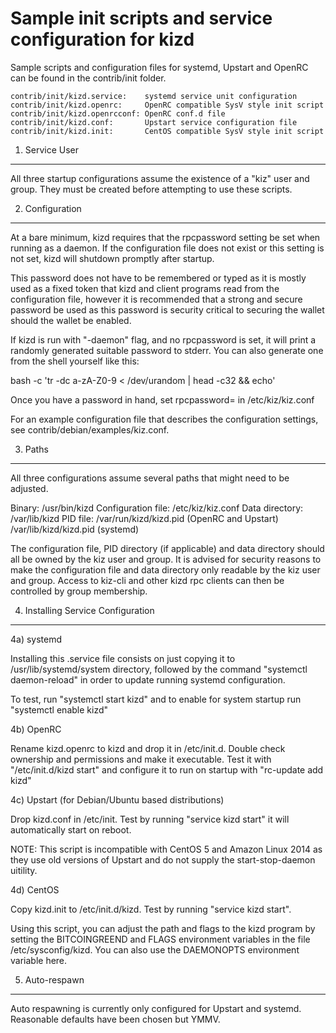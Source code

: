 Sample init scripts and service configuration for kizd
==========================================================

Sample scripts and configuration files for systemd, Upstart and OpenRC
can be found in the contrib/init folder.

    contrib/init/kizd.service:    systemd service unit configuration
    contrib/init/kizd.openrc:     OpenRC compatible SysV style init script
    contrib/init/kizd.openrcconf: OpenRC conf.d file
    contrib/init/kizd.conf:       Upstart service configuration file
    contrib/init/kizd.init:       CentOS compatible SysV style init script

1. Service User
---------------------------------

All three startup configurations assume the existence of a "kiz" user
and group.  They must be created before attempting to use these scripts.

2. Configuration
---------------------------------

At a bare minimum, kizd requires that the rpcpassword setting be set
when running as a daemon.  If the configuration file does not exist or this
setting is not set, kizd will shutdown promptly after startup.

This password does not have to be remembered or typed as it is mostly used
as a fixed token that kizd and client programs read from the configuration
file, however it is recommended that a strong and secure password be used
as this password is security critical to securing the wallet should the
wallet be enabled.

If kizd is run with "-daemon" flag, and no rpcpassword is set, it will
print a randomly generated suitable password to stderr.  You can also
generate one from the shell yourself like this:

bash -c 'tr -dc a-zA-Z0-9 < /dev/urandom | head -c32 && echo'

Once you have a password in hand, set rpcpassword= in /etc/kiz/kiz.conf

For an example configuration file that describes the configuration settings,
see contrib/debian/examples/kiz.conf.

3. Paths
---------------------------------

All three configurations assume several paths that might need to be adjusted.

Binary:              /usr/bin/kizd
Configuration file:  /etc/kiz/kiz.conf
Data directory:      /var/lib/kizd
PID file:            /var/run/kizd/kizd.pid (OpenRC and Upstart)
                     /var/lib/kizd/kizd.pid (systemd)

The configuration file, PID directory (if applicable) and data directory
should all be owned by the kiz user and group.  It is advised for security
reasons to make the configuration file and data directory only readable by the
kiz user and group.  Access to kiz-cli and other kizd rpc clients
can then be controlled by group membership.

4. Installing Service Configuration
-----------------------------------

4a) systemd

Installing this .service file consists on just copying it to
/usr/lib/systemd/system directory, followed by the command
"systemctl daemon-reload" in order to update running systemd configuration.

To test, run "systemctl start kizd" and to enable for system startup run
"systemctl enable kizd"

4b) OpenRC

Rename kizd.openrc to kizd and drop it in /etc/init.d.  Double
check ownership and permissions and make it executable.  Test it with
"/etc/init.d/kizd start" and configure it to run on startup with
"rc-update add kizd"

4c) Upstart (for Debian/Ubuntu based distributions)

Drop kizd.conf in /etc/init.  Test by running "service kizd start"
it will automatically start on reboot.

NOTE: This script is incompatible with CentOS 5 and Amazon Linux 2014 as they
use old versions of Upstart and do not supply the start-stop-daemon uitility.

4d) CentOS

Copy kizd.init to /etc/init.d/kizd. Test by running "service kizd start".

Using this script, you can adjust the path and flags to the kizd program by
setting the BITCOINGREEND and FLAGS environment variables in the file
/etc/sysconfig/kizd. You can also use the DAEMONOPTS environment variable here.

5. Auto-respawn
-----------------------------------

Auto respawning is currently only configured for Upstart and systemd.
Reasonable defaults have been chosen but YMMV.
